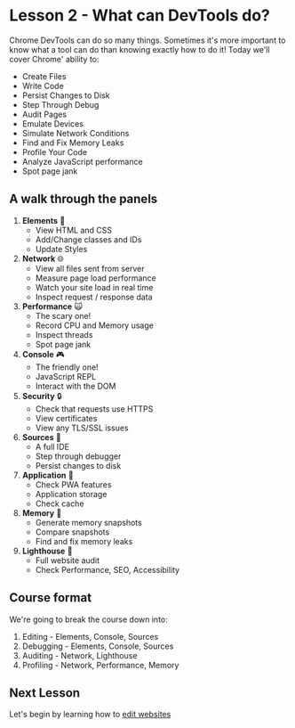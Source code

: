 # Lesson 2 - What can DevTools do?

Chrome DevTools can do so many things. Sometimes it's more important to know what a tool can do than knowing exactly how to do it! Today we'll cover Chrome' ability to:

- Create Files
- Write Code
- Persist Changes to Disk
- Step Through Debug
- Audit Pages
- Emulate Devices
- Simulate Network Conditions
- Find and Fix Memory Leaks
- Profile Your Code
- Analyze JavaScript performance
- Spot page jank

## A walk through the panels

1. **Elements** 🧪
   - View HTML and CSS
   - Add/Change classes and IDs
   - Update Styles
2. **Network** 🌐
   - View all files sent from server
   - Measure page load performance
   - Watch your site load in real time
   - Inspect request / response data
3. **Performance** 🙀
   - The scary one!
   - Record CPU and Memory usage
   - Inspect threads
   - Spot page jank
4. **Console** 🎮
   - The friendly one!
   - JavaScript REPL
   - Interact with the DOM
5. **Security** 🔒
   - Check that requests use HTTPS
   - View certificates
   - View any TLS/SSL issues
6. **Sources** 📘
   - A full IDE
   - Step through debugger
   - Persist changes to disk
7. **Application** 💼
   - Check PWA features
   - Application storage
   - Check cache
8. **Memory** 🤔
   - Generate memory snapshots
   - Compare snapshots
   - Find and fix memory leaks
9. **Lighthouse** 🚢
   - Full website audit
   - Check Performance, SEO, Accessibility

## Course format

We're going to break the course down into:

1. Editing - Elements, Console, Sources
1. Debugging - Elements, Console, Sources
1. Auditing - Network, Lighthouse
1. Profiling - Network, Performance, Memory

## Next Lesson

Let's begin by learning how to [edit websites](/lesson/3)
